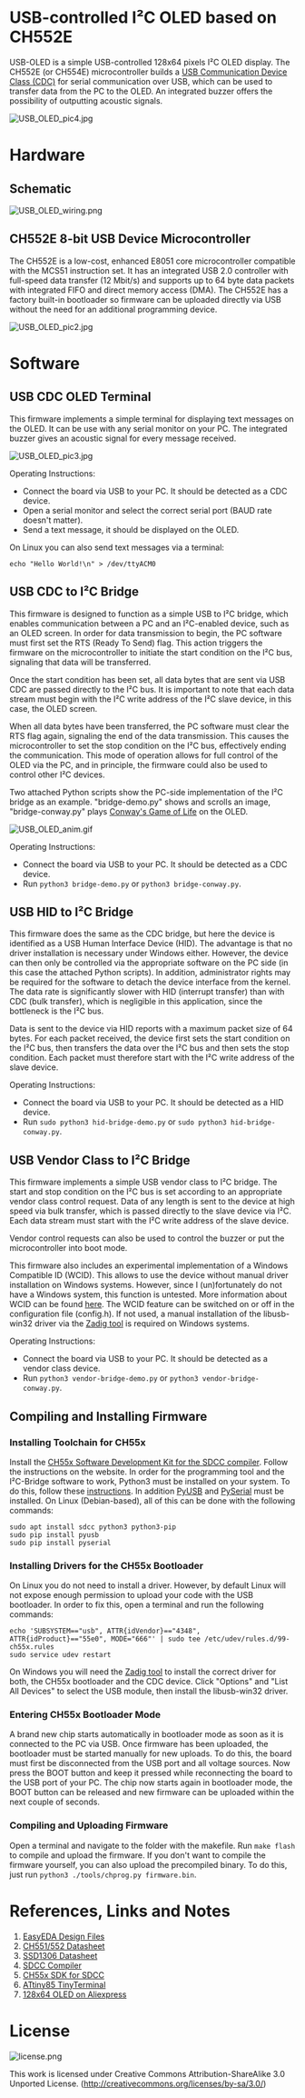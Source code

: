 # USB-controlled I²C OLED based on CH552E
USB-OLED is a simple USB-controlled 128x64 pixels I²C OLED display. The CH552E (or CH554E) microcontroller builds a [USB Communication Device Class (CDC)](https://en.wikipedia.org/wiki/USB_communications_device_class) for serial communication over USB, which can be used to transfer data from the PC to the OLED. An integrated buzzer offers the possibility of outputting acoustic signals.

![USB_OLED_pic4.jpg](https://raw.githubusercontent.com/wagiminator/CH552-USB-OLED/main/documentation/USB_OLED_pic4.jpg)

# Hardware
## Schematic
![USB_OLED_wiring.png](https://raw.githubusercontent.com/wagiminator/CH552-USB-OLED/main/documentation/USB_OLED_wiring.png)

## CH552E 8-bit USB Device Microcontroller
The CH552E is a low-cost, enhanced E8051 core microcontroller compatible with the MCS51 instruction set. It has an integrated USB 2.0 controller with full-speed data transfer (12 Mbit/s) and supports up to 64 byte data packets with integrated FIFO and direct memory access (DMA). The CH552E has a factory built-in bootloader so firmware can be uploaded directly via USB without the need for an additional programming device.

![USB_OLED_pic2.jpg](https://raw.githubusercontent.com/wagiminator/CH552-USB-OLED/main/documentation/USB_OLED_pic2.jpg)

# Software
## USB CDC OLED Terminal
This firmware implements a simple terminal for displaying text messages on the OLED. It can be use with any serial monitor on your PC. The integrated buzzer gives an acoustic signal for every message received.

![USB_OLED_pic3.jpg](https://raw.githubusercontent.com/wagiminator/CH552-USB-OLED/main/documentation/USB_OLED_pic3.jpg)

Operating Instructions:
- Connect the board via USB to your PC. It should be detected as a CDC device.
- Open a serial monitor and select the correct serial port (BAUD rate doesn't matter).
- Send a text message, it should be displayed on the OLED.

On Linux you can also send text messages via a terminal:

```
echo "Hello World!\n" > /dev/ttyACM0
```

## USB CDC to I²C Bridge
This firmware is designed to function as a simple USB to I²C bridge, which enables communication between a PC and an I²C-enabled device, such as an OLED screen. In order for data transmission to begin, the PC software must first set the RTS (Ready To Send) flag. This action triggers the firmware on the microcontroller to initiate the start condition on the I²C bus, signaling that data will be transferred.

Once the start condition has been set, all data bytes that are sent via USB CDC are passed directly to the I²C bus. It is important to note that each data stream must begin with the I²C write address of the I²C slave device, in this case, the OLED screen.

When all data bytes have been transferred, the PC software must clear the RTS flag again, signaling the end of the data transmission. This causes the microcontroller to set the stop condition on the I²C bus, effectively ending the communication. This mode of operation allows for full control of the OLED via the PC, and in principle, the firmware could also be used to control other I²C devices.

Two attached Python scripts show the PC-side implementation of the I²C bridge as an example. "bridge-demo.py" shows and scrolls an image, "bridge-conway.py" plays [Conway's Game of Life](https://en.wikipedia.org/wiki/Conway%27s_Game_of_Life) on the OLED.

![USB_OLED_anim.gif](https://raw.githubusercontent.com/wagiminator/CH552-USB-OLED/main/documentation/USB_OLED_anim.gif)

Operating Instructions:
- Connect the board via USB to your PC. It should be detected as a CDC device.
- Run ```python3 bridge-demo.py``` or ```python3 bridge-conway.py```.

## USB HID to I²C Bridge
This firmware does the same as the CDC bridge, but here the device is identified as a USB Human Interface Device (HID). The advantage is that no driver installation is necessary under Windows either. However, the device can then only be controlled via the appropriate software on the PC side (in this case the attached Python scripts). In addition, administrator rights may be required for the software to detach the device interface from the kernel. The data rate is significantly slower with HID (interrupt transfer) than with CDC (bulk transfer), which is negligible in this application, since the bottleneck is the I²C bus.

Data is sent to the device via HID reports with a maximum packet size of 64 bytes. For each packet received, the device first sets the start condition on the I²C bus, then transfers the data over the I²C bus and then sets the stop condition. Each packet must therefore start with the I²C write address of the slave device.

Operating Instructions:
- Connect the board via USB to your PC. It should be detected as a HID device.
- Run ```sudo python3 hid-bridge-demo.py``` or ```sudo python3 hid-bridge-conway.py```.

## USB Vendor Class to I²C Bridge
This firmware implements a simple USB vendor class to I²C bridge. The start and stop condition on the I²C bus is set according to an appropriate vendor class control request. Data of any length is sent to the device at high speed via bulk transfer, which is passed directly to the slave device via I²C. Each data stream must start with the I²C write address of the slave device.

Vendor control requests can also be used to control the buzzer or put the microcontroller into boot mode.

This firmware also includes an experimental implementation of a Windows Compatible ID (WCID). This allows to use the device without manual driver installation on Windows systems. However, since I (un)fortunately do not have a Windows system, this function is untested. More information about WCID can be found [here](https://github.com/pbatard/libwdi/wiki/WCID-Devices). The WCID feature can be switched on or off in the configuration file (config.h). If not used, a manual installation of the libusb-win32 driver via the [Zadig tool](https://zadig.akeo.ie/) is required on Windows systems.

Operating Instructions:
- Connect the board via USB to your PC. It should be detected as a vendor class device.
- Run ```python3 vendor-bridge-demo.py``` or ```python3 vendor-bridge-conway.py```.

## Compiling and Installing Firmware
### Installing Toolchain for CH55x
Install the [CH55x Software Development Kit for the SDCC compiler](https://github.com/Blinkinlabs/ch554_sdcc). Follow the instructions on the website. In order for the programming tool and the I²C-Bridge software to work, Python3 must be installed on your system. To do this, follow these [instructions](https://www.pythontutorial.net/getting-started/install-python/). In addition [PyUSB](https://github.com/pyusb/pyusb) and [PySerial](https://github.com/pyserial/pyserial/) must be installed. On Linux (Debian-based), all of this can be done with the following commands:

```
sudo apt install sdcc python3 python3-pip
sudo pip install pyusb
sudo pip install pyserial
```

### Installing Drivers for the CH55x Bootloader
On Linux you do not need to install a driver. However, by default Linux will not expose enough permission to upload your code with the USB bootloader. In order to fix this, open a terminal and run the following commands:

```
echo 'SUBSYSTEM=="usb", ATTR{idVendor}=="4348", ATTR{idProduct}=="55e0", MODE="666"' | sudo tee /etc/udev/rules.d/99-ch55x.rules
sudo service udev restart
```

On Windows you will need the [Zadig tool](https://zadig.akeo.ie/) to install the correct driver for both, the CH55x bootloader and the CDC device. Click "Options" and "List All Devices" to select the USB module, then install the libusb-win32 driver.

### Entering CH55x Bootloader Mode
A brand new chip starts automatically in bootloader mode as soon as it is connected to the PC via USB. Once firmware has been uploaded, the bootloader must be started manually for new uploads. To do this, the board must first be disconnected from the USB port and all voltage sources. Now press the BOOT button and keep it pressed while reconnecting the board to the USB port of your PC. The chip now starts again in bootloader mode, the BOOT button can be released and new firmware can be uploaded within the next couple of seconds.

### Compiling and Uploading Firmware
Open a terminal and navigate to the folder with the makefile. Run ```make flash``` to compile and upload the firmware. If you don't want to compile the firmware yourself, you can also upload the precompiled binary. To do this, just run ```python3 ./tools/chprog.py firmware.bin```.

# References, Links and Notes
1. [EasyEDA Design Files](https://oshwlab.com/wagiminator/ch552-usb2oled)
2. [CH551/552 Datasheet](http://www.wch-ic.com/downloads/CH552DS1_PDF.html)
3. [SSD1306 Datasheet](https://cdn-shop.adafruit.com/datasheets/SSD1306.pdf)
4. [SDCC Compiler](https://sdcc.sourceforge.net/)
5. [CH55x SDK for SDCC](https://github.com/Blinkinlabs/ch554_sdcc)
6. [ATtiny85 TinyTerminal](https://github.com/wagiminator/ATtiny85-TinyTerminal)
7. [128x64 OLED on Aliexpress](http://aliexpress.com/wholesale?SearchText=128+64+0.96+oled+new+4pin)

# License
![license.png](https://i.creativecommons.org/l/by-sa/3.0/88x31.png)

This work is licensed under Creative Commons Attribution-ShareAlike 3.0 Unported License. 
(http://creativecommons.org/licenses/by-sa/3.0/)
